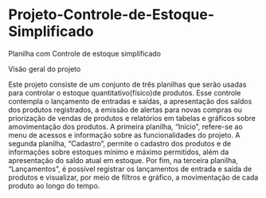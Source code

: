 # Projeto-Controle-de-Estoque-Simplificado
Planilha com Controle de estoque simplificado

Visão geral do projeto

Este projeto consiste de um conjunto de três planilhas que serão usadas para 
controlar o estoque quantitativo(físico)de produtos. Esse controle contempla o lançamento de entradas e saídas, 
a apresentação dos saldos dos produtos registrados, a emissão de alertas para novas compras ou priorização de vendas 
de produtos e relatórios em tabelas e gráficos sobre amovimentação dos produtos.
A primeira planilha, “Início”, refere-se ao menu de acessos e informação sobre as funcionalidades do projeto. 
A segunda planilha, “Cadastro”, permite o cadastro dos produtos e de informações sobre estoques mínimo e máximo permitidos, 
além da apresentação do saldo atual em estoque. Por fim, na terceira planilha, “Lançamentos”, é possível registrar os lançamentos 
de entrada e saída de produtos e visualizar, por meio de filtros e gráfico, a movimentação de cada produto ao longo do tempo.
